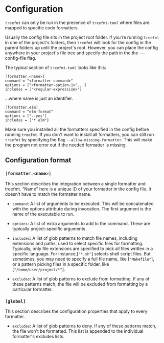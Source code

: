 # Configuration

`treefmt` can only be run in the presence of `treefmt.toml` where files are mapped to specific code formatters.

Usually the config file sits in the project root folder. If you're running `treefmt` in one of the project's folders, then `treefmt` will look for the config in the parent folders up until the project's root. However, you can place the config anywhere in your project's file tree and specify the path in the the ---config-file flag.

The typical section of `treefmt.toml` looks like this:

```
[formatter.<name>]
command = "<formatter-command>"
options = ["<formatter-option-1>"...]
includes = ["<regular-expression>"]
```

...where name is just an identifier.

```
[formatter.elm]
command = "elm-format"
options = ["--yes"]
includes = ["*.elm"]
```

Make sure you installed all the formatters specified in the config before running `treefmt`. If you don't want to install all formatters, you can still run `treefmt` by specifying the flag `--allow-missing-formatter`. This will make the program not error out if the needed formatter is missing.

## Configuration format

### `[formatter.<name>]`

This section describes the integration between a single formatter and treefmt. "Name" here is a unique ID of your formatter in the config file. It doesn't have to match the formatter name.

- `command`: A list of arguments to be executed. This will be concatenated with the options attribute during invocation. The first argument is the name of the executable to run.
- `options`: A list of extra arguments to add to the command. These are typically project-specific arguments.
- `includes`: A list of glob patterns to match file names, including extensions and paths, used to select specific files for formatting. Typically, only file extensions are specified to pick all files written in a specific language. For instance,[`"*.sh"`] selects shell script files. But sometimes, you may need to specify a full file name, like [`"Makefile"`], or a pattern picking files in a specific folder, like [`"/home/user/project/*"`].

- `excludes`: A list of glob  patterns to exclude from formatting. If any of these patterns match, the file will be excluded from formatting by a particular formatter.

### `[global]`

This section describes the configuration properties that apply to every formatter.

- `excludes`: A list of glob patterns to deny. If any of these patterns match, the file won't be formatted. This list is appended to the individual formatter's excludes lists.